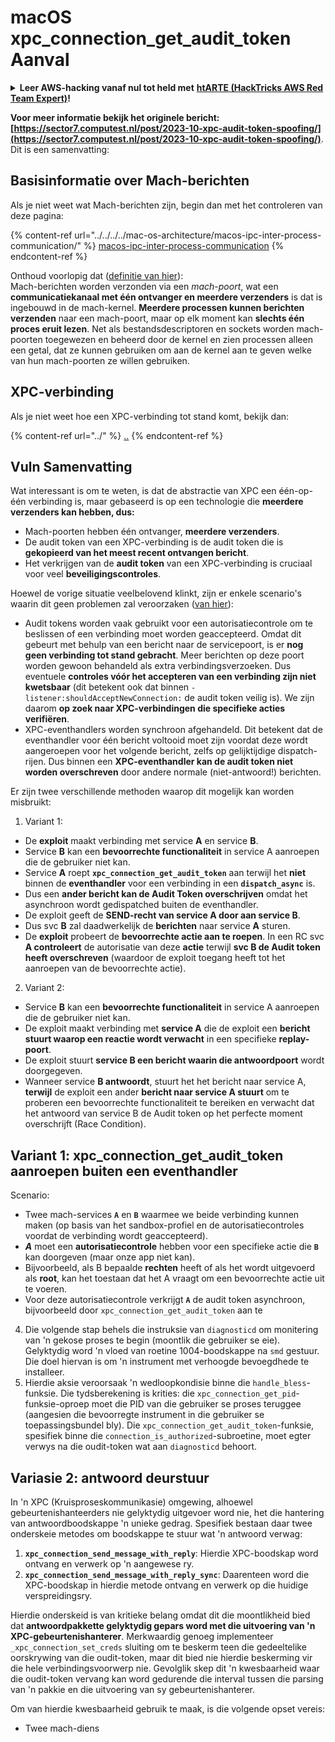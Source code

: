 # macOS xpc\_connection\_get\_audit\_token Aanval

<details>

<summary><strong>Leer AWS-hacking vanaf nul tot held met</strong> <a href="https://training.hacktricks.xyz/courses/arte"><strong>htARTE (HackTricks AWS Red Team Expert)</strong></a><strong>!</strong></summary>

Andere manieren om HackTricks te ondersteunen:

* Als je je **bedrijf geadverteerd wilt zien in HackTricks** of **HackTricks wilt downloaden in PDF-formaat**, bekijk dan de [**ABONNEMENTSPAKKETTEN**](https://github.com/sponsors/carlospolop)!
* Koop de [**officiële PEASS & HackTricks-merchandise**](https://peass.creator-spring.com)
* Ontdek [**The PEASS Family**](https://opensea.io/collection/the-peass-family), onze collectie exclusieve [**NFT's**](https://opensea.io/collection/the-peass-family)
* **Sluit je aan bij de** 💬 [**Discord-groep**](https://discord.gg/hRep4RUj7f) of de [**telegram-groep**](https://t.me/peass) of **volg** ons op **Twitter** 🐦 [**@carlospolopm**](https://twitter.com/hacktricks_live)**.**
* **Deel je hacktrucs door PR's in te dienen bij de** [**HackTricks**](https://github.com/carlospolop/hacktricks) en [**HackTricks Cloud**](https://github.com/carlospolop/hacktricks-cloud) github-repos.

</details>

**Voor meer informatie bekijk het originele bericht: [https://sector7.computest.nl/post/2023-10-xpc-audit-token-spoofing/](https://sector7.computest.nl/post/2023-10-xpc-audit-token-spoofing/)**. Dit is een samenvatting:


## Basisinformatie over Mach-berichten

Als je niet weet wat Mach-berichten zijn, begin dan met het controleren van deze pagina:

{% content-ref url="../../../../mac-os-architecture/macos-ipc-inter-process-communication/" %}
[macos-ipc-inter-process-communication](../../../../mac-os-architecture/macos-ipc-inter-process-communication/)
{% endcontent-ref %}

Onthoud voorlopig dat ([definitie van hier](https://sector7.computest.nl/post/2023-10-xpc-audit-token-spoofing)):\
Mach-berichten worden verzonden via een _mach-poort_, wat een **communicatiekanaal met één ontvanger en meerdere verzenders** is dat is ingebouwd in de mach-kernel. **Meerdere processen kunnen berichten verzenden** naar een mach-poort, maar op elk moment kan **slechts één proces eruit lezen**. Net als bestandsdescriptoren en sockets worden mach-poorten toegewezen en beheerd door de kernel en zien processen alleen een getal, dat ze kunnen gebruiken om aan de kernel aan te geven welke van hun mach-poorten ze willen gebruiken.

## XPC-verbinding

Als je niet weet hoe een XPC-verbinding tot stand komt, bekijk dan:

{% content-ref url="../" %}
[..](../)
{% endcontent-ref %}

## Vuln Samenvatting

Wat interessant is om te weten, is dat de abstractie van XPC een één-op-één verbinding is, maar gebaseerd is op een technologie die **meerdere verzenders kan hebben, dus:**

* Mach-poorten hebben één ontvanger, **meerdere verzenders**.
* De audit token van een XPC-verbinding is de audit token die is **gekopieerd van het meest recent ontvangen bericht**.
* Het verkrijgen van de **audit token** van een XPC-verbinding is cruciaal voor veel **beveiligingscontroles**.

Hoewel de vorige situatie veelbelovend klinkt, zijn er enkele scenario's waarin dit geen problemen zal veroorzaken ([van hier](https://sector7.computest.nl/post/2023-10-xpc-audit-token-spoofing)):

* Audit tokens worden vaak gebruikt voor een autorisatiecontrole om te beslissen of een verbinding moet worden geaccepteerd. Omdat dit gebeurt met behulp van een bericht naar de servicepoort, is er **nog geen verbinding tot stand gebracht**. Meer berichten op deze poort worden gewoon behandeld als extra verbindingsverzoeken. Dus eventuele **controles vóór het accepteren van een verbinding zijn niet kwetsbaar** (dit betekent ook dat binnen `-listener:shouldAcceptNewConnection:` de audit token veilig is). We zijn daarom **op zoek naar XPC-verbindingen die specifieke acties verifiëren**.
* XPC-eventhandlers worden synchroon afgehandeld. Dit betekent dat de eventhandler voor één bericht voltooid moet zijn voordat deze wordt aangeroepen voor het volgende bericht, zelfs op gelijktijdige dispatch-rijen. Dus binnen een **XPC-eventhandler kan de audit token niet worden overschreven** door andere normale (niet-antwoord!) berichten.

Er zijn twee verschillende methoden waarop dit mogelijk kan worden misbruikt:

1. Variant 1:
* De **exploit** maakt verbinding met service **A** en service **B**.
* Service **B** kan een **bevoorrechte functionaliteit** in service A aanroepen die de gebruiker niet kan.
* Service **A** roept **`xpc_connection_get_audit_token`** aan terwijl het **niet** binnen de **eventhandler** voor een verbinding in een **`dispatch_async`** is.
* Dus een **ander bericht kan de Audit Token overschrijven** omdat het asynchroon wordt gedispatched buiten de eventhandler.
* De exploit geeft de **SEND-recht van service A door aan service B**.
* Dus svc **B** zal daadwerkelijk de **berichten** naar service **A** sturen.
* De **exploit** probeert de **bevoorrechte actie aan te roepen**. In een RC svc **A controleert** de autorisatie van deze **actie** terwijl **svc B de Audit token heeft overschreven** (waardoor de exploit toegang heeft tot het aanroepen van de bevoorrechte actie).
2. Variant 2:
* Service **B** kan een **bevoorrechte functionaliteit** in service A aanroepen die de gebruiker niet kan.
* De exploit maakt verbinding met **service A** die de exploit een **bericht stuurt waarop een reactie wordt verwacht** in een specifieke **replay-poort**.
* De exploit stuurt **service B een bericht waarin die antwoordpoort** wordt doorgegeven.
* Wanneer service **B antwoordt**, stuurt het het bericht naar service A, **terwijl** de exploit een ander **bericht naar service A stuurt** om te proberen een bevoorrechte functionaliteit te bereiken en verwacht dat het antwoord van service B de Audit token op het perfecte moment overschrijft (Race Condition).

## Variant 1: xpc\_connection\_get\_audit\_token aanroepen buiten een eventhandler <a href="#variant-1-calling-xpc_connection_get_audit_token-outside-of-an-event-handler" id="variant-1-calling-xpc_connection_get_audit_token-outside-of-an-event-handler"></a>

Scenario:

* Twee mach-services **`A`** en **`B`** waarmee we beide verbinding kunnen maken (op basis van het sandbox-profiel en de autorisatiecontroles voordat de verbinding wordt geaccepteerd).
* _**A**_ moet een **autorisatiecontrole** hebben voor een specifieke actie die **`B`** kan doorgeven (maar onze app niet kan).
* Bijvoorbeeld, als B bepaalde **rechten** heeft of als het wordt uitgevoerd als **root**, kan het toestaan dat het A vraagt om een bevoorrechte actie uit te voeren.
* Voor deze autorisatiecontrole verkrijgt **`A`** de audit token asynchroon, bijvoorbeeld door `xpc_connection_get_audit_token` aan te
4. Die volgende stap behels die instruksie van `diagnosticd` om monitering van 'n gekose proses te begin (moontlik die gebruiker se eie). Gelyktydig word 'n vloed van roetine 1004-boodskappe na `smd` gestuur. Die doel hiervan is om 'n instrument met verhoogde bevoegdhede te installeer.
5. Hierdie aksie veroorsaak 'n wedloopkondisie binne die `handle_bless`-funksie. Die tydsberekening is krities: die `xpc_connection_get_pid`-funksie-oproep moet die PID van die gebruiker se proses teruggee (aangesien die bevoorregte instrument in die gebruiker se toepassingsbundel bly). Die `xpc_connection_get_audit_token`-funksie, spesifiek binne die `connection_is_authorized`-subroetine, moet egter verwys na die oudit-token wat aan `diagnosticd` behoort.

## Variasie 2: antwoord deurstuur

In 'n XPC (Kruisproseskommunikasie) omgewing, alhoewel gebeurtenishanteerders nie gelyktydig uitgevoer word nie, het die hantering van antwoordboodskappe 'n unieke gedrag. Spesifiek bestaan daar twee onderskeie metodes om boodskappe te stuur wat 'n antwoord verwag:

1. **`xpc_connection_send_message_with_reply`**: Hierdie XPC-boodskap word ontvang en verwerk op 'n aangewese ry.
2. **`xpc_connection_send_message_with_reply_sync`**: Daarenteen word die XPC-boodskap in hierdie metode ontvang en verwerk op die huidige verspreidingsry.

Hierdie onderskeid is van kritieke belang omdat dit die moontlikheid bied dat **antwoordpakkette gelyktydig gepars word met die uitvoering van 'n XPC-gebeurtenishanterer**. Merkwaardig genoeg implementeer `_xpc_connection_set_creds` sluiting om te beskerm teen die gedeeltelike oorskrywing van die oudit-token, maar dit bied nie hierdie beskerming vir die hele verbindingsvoorwerp nie. Gevolglik skep dit 'n kwesbaarheid waar die oudit-token vervang kan word gedurende die interval tussen die parsing van 'n pakkie en die uitvoering van sy gebeurtenishanterer.

Om van hierdie kwesbaarheid gebruik te maak, is die volgende opset vereis:

- Twee mach-diens
